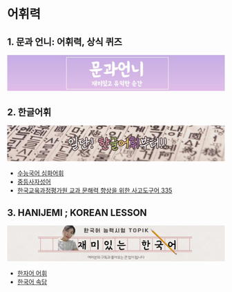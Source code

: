 # 어휘력

## 1. 문과 언니: 어휘력, 상식 퀴즈 
<a href="https://www.youtube.com/@TV-ok3rt/videos" target='_blank'><img src='./img/20241215203410.png'></a>

## 2. 한글어휘
<a href="https://www.youtube.com/@sejong_1009/playlists" target='_blank'><img src='./img/20241215205934.png'></a>
- <a href="https://www.youtube.com/watch?v=ERSvKVguOl0&list=PLJVNgCEQC0ppHSBM2-RiqrAbmpQOBq1tE" target='_blank'>수능국어 심화어휘</a>
- <a href="https://www.youtube.com/watch?v=ZNP30FMOVRY&list=PLJVNgCEQC0ppio_2WBKfh0rKJcSlRL19s" target='_blank'>중등사자성어</a>
- <a href="https://www.youtube.com/playlist?list=PLJVNgCEQC0pq928vfj_Ou98UtoK9gGXAV" target='_blank'>한국교육과정평가원 교과 문해력 향상을 위한 사고도구어 335
</a>


## 3. HANIJEMI ; KOREAN LESSON
<a href="https://www.youtube.com/@Hanijemi/playlists" target='_blank'><img src='./img/20241215210825.png'></a>
- <a href="https://www.youtube.com/playlist?list=PLZLv4OTjRNkjCZPgBHWeQnQuo1EQOhwWh" target='_blank'>한자어 어휘</a>
- <a href="https://www.youtube.com/playlist?list=PLZLv4OTjRNkh1QGRUP_hZaV0CJiQffiFO" target='_blank'>한국어 속담</a>